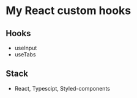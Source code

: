# My React custom hooks
## Hooks
- useInput
- useTabs

## Stack
- React, Typescipt, Styled-components
